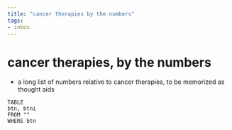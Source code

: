 ```yaml
---
title: "cancer therapies by the numbers"
tags:
- inbox
---
```


# cancer therapies, by the numbers
- a long list of numbers relative to cancer therapies, to be memorized as thought aids

```dataview
TABLE 
btn, btni
FROM ""
WHERE btn

```

